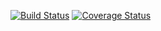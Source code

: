 [![Build Status](https://travis-ci.org/LusecnkoDan/Testlab2.svg?branch=master)](https://travis-ci.org/LusecnkoDan/Testlab2)
[![Coverage Status](https://coveralls.io/repos/github/LusecnkoDan/Testlab2/badge.svg?branch=master)](https://coveralls.io/github/LusecnkoDan/Testlab2?branch=master)
